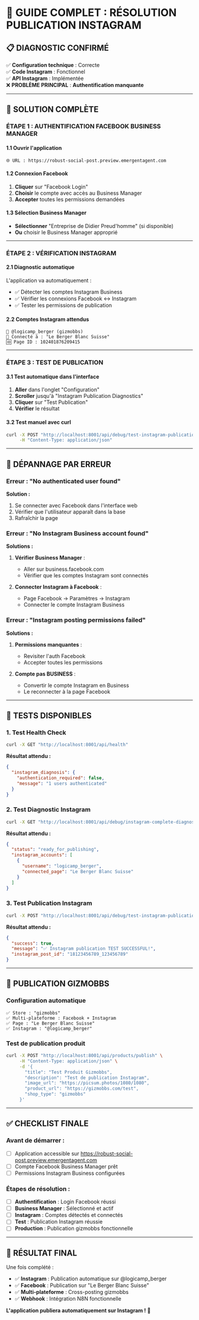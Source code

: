 # 🎯 GUIDE COMPLET : RÉSOLUTION PUBLICATION INSTAGRAM

## 📋 DIAGNOSTIC CONFIRMÉ

✅ **Configuration technique** : Correcte  
✅ **Code Instagram** : Fonctionnel  
✅ **API Instagram** : Implémentée  
❌ **PROBLÈME PRINCIPAL** : **Authentification manquante**

---

## 🔧 SOLUTION COMPLÈTE

### ÉTAPE 1 : AUTHENTIFICATION FACEBOOK BUSINESS MANAGER

#### 1.1 Ouvrir l'application
```
🌐 URL : https://robust-social-post.preview.emergentagent.com
```

#### 1.2 Connexion Facebook
1. **Cliquer** sur "Facebook Login"
2. **Choisir** le compte avec accès au Business Manager
3. **Accepter** toutes les permissions demandées

#### 1.3 Sélection Business Manager
- **Sélectionner** "Entreprise de Didier Preud'homme" (si disponible)
- **Ou** choisir le Business Manager approprié

---

### ÉTAPE 2 : VÉRIFICATION INSTAGRAM

#### 2.1 Diagnostic automatique
L'application va automatiquement :
- ✅ Détecter les comptes Instagram Business
- ✅ Vérifier les connexions Facebook ↔ Instagram  
- ✅ Tester les permissions de publication

#### 2.2 Comptes Instagram attendus
```
📱 @logicamp_berger (gizmobbs)
📘 Connecté à : "Le Berger Blanc Suisse"
🆔 Page ID : 102401876209415
```

---

### ÉTAPE 3 : TEST DE PUBLICATION

#### 3.1 Test automatique dans l'interface
1. **Aller** dans l'onglet "Configuration"
2. **Scroller** jusqu'à "Instagram Publication Diagnostics"
3. **Cliquer** sur "Test Publication"
4. **Vérifier** le résultat

#### 3.2 Test manuel avec curl
```bash
curl -X POST "http://localhost:8001/api/debug/test-instagram-publication" \
     -H "Content-Type: application/json"
```

---

## 🚨 DÉPANNAGE PAR ERREUR

### Erreur : "No authenticated user found"
**Solution :**
1. Se connecter avec Facebook dans l'interface web
2. Vérifier que l'utilisateur apparaît dans la base
3. Rafraîchir la page

### Erreur : "No Instagram Business account found"  
**Solutions :**
1. **Vérifier Business Manager** :
   - Aller sur business.facebook.com
   - Vérifier que les comptes Instagram sont connectés

2. **Connecter Instagram à Facebook** :
   - Page Facebook → Paramètres → Instagram
   - Connecter le compte Instagram Business

### Erreur : "Instagram posting permissions failed"
**Solutions :**
1. **Permissions manquantes** :
   - Revisiter l'auth Facebook
   - Accepter toutes les permissions
   
2. **Compte pas BUSINESS** :
   - Convertir le compte Instagram en Business
   - Le reconnecter à la page Facebook

---

## 🧪 TESTS DISPONIBLES

### 1. Test Health Check
```bash
curl -X GET "http://localhost:8001/api/health"
```
**Résultat attendu :**
```json
{
  "instagram_diagnosis": {
    "authentication_required": false,
    "message": "1 users authenticated"
  }
}
```

### 2. Test Diagnostic Instagram
```bash
curl -X GET "http://localhost:8001/api/debug/instagram-complete-diagnosis"
```
**Résultat attendu :**
```json
{
  "status": "ready_for_publishing",
  "instagram_accounts": [
    {
      "username": "logicamp_berger",
      "connected_page": "Le Berger Blanc Suisse"
    }
  ]
}
```

### 3. Test Publication Instagram
```bash
curl -X POST "http://localhost:8001/api/debug/test-instagram-publication"
```
**Résultat attendu :**
```json
{
  "success": true,
  "message": "✅ Instagram publication TEST SUCCESSFUL!",
  "instagram_post_id": "18123456789_123456789"
}
```

---

## 🎯 PUBLICATION GIZMOBBS

### Configuration automatique
```
✅ Store : "gizmobbs"
✅ Multi-plateforme : Facebook + Instagram  
✅ Page : "Le Berger Blanc Suisse"
✅ Instagram : "@logicamp_berger"
```

### Test de publication produit
```bash
curl -X POST "http://localhost:8001/api/products/publish" \
     -H "Content-Type: application/json" \
     -d '{
       "title": "Test Produit Gizmobbs",
       "description": "Test de publication Instagram",
       "image_url": "https://picsum.photos/1080/1080",
       "product_url": "https://gizmobbs.com/test",
       "shop_type": "gizmobbs"
     }'
```

---

## ✅ CHECKLIST FINALE

### Avant de démarrer :
- [ ] Application accessible sur https://robust-social-post.preview.emergentagent.com
- [ ] Compte Facebook Business Manager prêt
- [ ] Permissions Instagram Business configurées

### Étapes de résolution :
- [ ] **Authentification** : Login Facebook réussi
- [ ] **Business Manager** : Sélectionné et actif  
- [ ] **Instagram** : Comptes détectés et connectés
- [ ] **Test** : Publication Instagram réussie
- [ ] **Production** : Publication gizmobbs fonctionnelle

---

## 🎉 RÉSULTAT FINAL

Une fois complété :
- ✅ **Instagram** : Publication automatique sur @logicamp_berger
- ✅ **Facebook** : Publication sur "Le Berger Blanc Suisse"  
- ✅ **Multi-plateforme** : Cross-posting gizmobbs
- ✅ **Webhook** : Intégration N8N fonctionnelle

**L'application publiera automatiquement sur Instagram !** 🚀